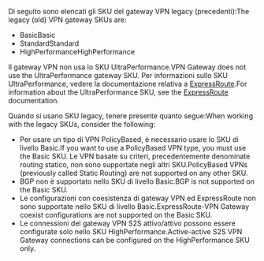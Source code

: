 <span data-ttu-id="c63ea-101">Di seguito sono elencati gli SKU del gateway VPN legacy (precedenti):</span><span class="sxs-lookup"><span data-stu-id="c63ea-101">The legacy (old) VPN gateway SKUs are:</span></span>

* <span data-ttu-id="c63ea-102">Basic</span><span class="sxs-lookup"><span data-stu-id="c63ea-102">Basic</span></span>
* <span data-ttu-id="c63ea-103">Standard</span><span class="sxs-lookup"><span data-stu-id="c63ea-103">Standard</span></span>
* <span data-ttu-id="c63ea-104">HighPerformance</span><span class="sxs-lookup"><span data-stu-id="c63ea-104">HighPerformance</span></span>

<span data-ttu-id="c63ea-105">Il gateway VPN non usa lo SKU UltraPerformance.</span><span class="sxs-lookup"><span data-stu-id="c63ea-105">VPN Gateway does not use the UltraPerformance gateway SKU.</span></span> <span data-ttu-id="c63ea-106">Per informazioni sullo SKU UltraPerformance, vedere la documentazione relativa a [ExpressRoute](../articles/expressroute/expressroute-about-virtual-network-gateways.md).</span><span class="sxs-lookup"><span data-stu-id="c63ea-106">For information about the UltraPerformance SKU, see the [ExpressRoute](../articles/expressroute/expressroute-about-virtual-network-gateways.md) documentation.</span></span>

<span data-ttu-id="c63ea-107">Quando si usano SKU legacy, tenere presente quanto segue:</span><span class="sxs-lookup"><span data-stu-id="c63ea-107">When working with the legacy SKUs, consider the following:</span></span>

* <span data-ttu-id="c63ea-108">Per usare un tipo di VPN PolicyBased, è necessario usare lo SKU di livello Basic.</span><span class="sxs-lookup"><span data-stu-id="c63ea-108">If you want to use a PolicyBased VPN type, you must use the Basic SKU.</span></span> <span data-ttu-id="c63ea-109">Le VPN basate su criteri, precedentemente denominate routing statico, non sono supportate negli altri SKU.</span><span class="sxs-lookup"><span data-stu-id="c63ea-109">PolicyBased VPNs (previously called Static Routing) are not supported on any other SKU.</span></span>
* <span data-ttu-id="c63ea-110">BGP non è supportato nello SKU di livello Basic.</span><span class="sxs-lookup"><span data-stu-id="c63ea-110">BGP is not supported on the Basic SKU.</span></span>
* <span data-ttu-id="c63ea-111">Le configurazioni con coesistenza di gateway VPN ed ExpressRoute non sono supportate nello SKU di livello Basic.</span><span class="sxs-lookup"><span data-stu-id="c63ea-111">ExpressRoute-VPN Gateway coexist configurations are not supported on the Basic SKU.</span></span>
* <span data-ttu-id="c63ea-112">Le connessioni del gateway VPN S2S attivo/attivo possono essere configurate solo nello SKU HighPerformance.</span><span class="sxs-lookup"><span data-stu-id="c63ea-112">Active-active S2S VPN Gateway connections can be configured on the HighPerformance SKU only.</span></span>